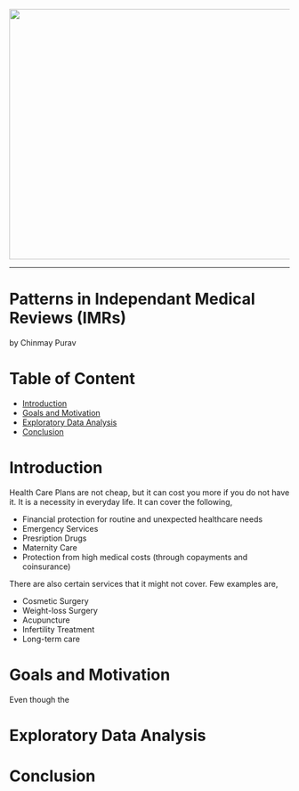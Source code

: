 <p align="center">
  <img width="600" height="450" src="https://www.physicianspractice.com/sites/default/files/medical%20claim%20and%20denied%20stamp-Stuart%20Miles-Shutterstock_6.jpg">
</p>

- - - -

# Patterns in Independant Medical Reviews (IMRs) #

by Chinmay Purav

# Table of Content #



* [Introduction](#Introduction "Goto Introduction")
* [Goals and Motivation](#Goals-and-Motivation "Goto Goals and Motivation")
* [Exploratory Data Analysis](#Exploratory-Data-Analysis "Goto Exploratory Data Analysis")
* [Conclusion](#Conclusion "Goto Conclusion")

# Introduction #

Health Care Plans are not cheap, but it can cost you more if you do not have it. It is a necessity in everyday life. It can 
cover the following,

* Financial protection for routine and unexpected healthcare needs
* Emergency Services
* Presription Drugs
* Maternity Care
* Protection from high medical costs (through copayments and coinsurance)

There are also certain services that it might not cover. Few examples are,

* Cosmetic Surgery
* Weight-loss Surgery
* Acupuncture
* Infertility Treatment
* Long-term care

# Goals and Motivation #

Even though the 

# Exploratory Data Analysis #


# Conclusion #
